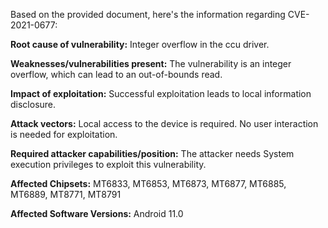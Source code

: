 Based on the provided document, here's the information regarding CVE-2021-0677:

**Root cause of vulnerability:** Integer overflow in the ccu driver.

**Weaknesses/vulnerabilities present:** The vulnerability is an integer overflow, which can lead to an out-of-bounds read.

**Impact of exploitation:** Successful exploitation leads to local information disclosure.

**Attack vectors:** Local access to the device is required. No user interaction is needed for exploitation.

**Required attacker capabilities/position:** The attacker needs System execution privileges to exploit this vulnerability.

**Affected Chipsets:** MT6833, MT6853, MT6873, MT6877, MT6885, MT6889, MT8771, MT8791

**Affected Software Versions:** Android 11.0